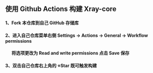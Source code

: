 ## 使用 Github Actions 构建 Xray-core

#### 1、Fork 本仓库到自己 GitHub 存储库

#### 2、进入自己仓库菜单右侧 Settings -> Actions -> General -> Workflow permissions 
#### &nbsp; &nbsp; &nbsp; 将选项更改为 Read and write permissions 点击 Save 保存

#### 3、双击自己仓库右上角的 ⭐Star 既可触发构建

